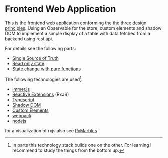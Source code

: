# Frontend Web Application

This is the frontend web application conforming the the [three design principles](https://redux.js.org/understanding/thinking-in-redux/three-principles). Using an Observable for the store, custom elements and shadow DOM to implement a simple display of a table with data fetched from a backend using rest api.

For details see the following parts:
- [Single Source of Truth](./src/model/store.ts)
- [Read only state](src/model/store.ts)
- [State change with pure functions](./src/user-service.ts)


The following technologies are used[^learning]: 

- [immer.js](https://immerjs.github.io/immer/)
- [Reactive Extensions](https://rxjs.dev/guide/overview) (RxJS)
- [Typescript](https://www.typescriptlang.org/)
- [Shadow DOM](https://developer.mozilla.org/en-US/docs/Web/Web_Components/Using_shadow_DOM)
- [Custom Elements](https://developer.mozilla.org/en-US/docs/Web/Web_Components/Using_custom_elements)
- [webpack](https://webpack.js.org/guides/getting-started/)
- [nodejs](https://nodejs.org/)


for a visualization of rxjs also see [RxMarbles](https://rxmarbles.com/)

[^learning]: In parts this technology stack builds one on the other. For learning I recommend to study the things from the bottom up.
